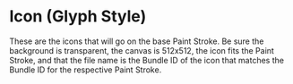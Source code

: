 # Icon (Glyph Style)
These are the icons that will go on the base Paint Stroke. Be sure the background is transparent, the canvas is 512x512, the icon fits the Paint Stroke, and that the file name is the Bundle ID of the icon that matches the Bundle ID for the respective Paint Stroke.